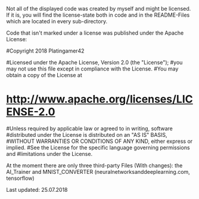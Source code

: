Not all of the displayed code was created by myself and might be licensed. If it is, you will find the license-state
both in code and in the README-Files which are located in every sub-directory.

Code that isn't marked under a license was published under the Apache License:

#Copyright 2018 Platingamer42

#Licensed under the Apache License, Version 2.0 (the "License");
#you may not use this file except in compliance with the License.
#You may obtain a copy of the License at

#    http://www.apache.org/licenses/LICENSE-2.0

#Unless required by applicable law or agreed to in writing, software
#distributed under the License is distributed on an "AS IS" BASIS,
#WITHOUT WARRANTIES OR CONDITIONS OF ANY KIND, either express or implied.
#See the License for the specific language governing permissions and
#limitations under the License.

At the moment there are only three third-party Files (With changes):
the AI_Trainer and MNIST_CONVERTER (neuralnetworksanddeeplearning.com, tensorflow)


Last updated: 25.07.2018